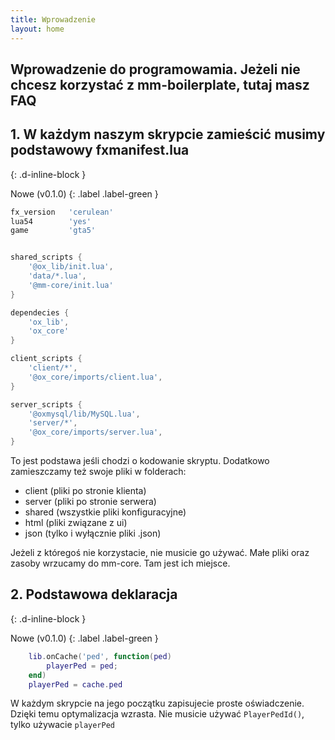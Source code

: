 ```yaml
---
title: Wprowadzenie
layout: home
---
```

Wprowadzenie do programowamia. Jeżeli nie chcesz korzystać z mm-boilerplate, tutaj masz FAQ
----





## 1. W każdym naszym skrypcie zamieścić musimy podstawowy fxmanifest.lua
{: .d-inline-block }

Nowe (v0.1.0)
{: .label .label-green }
```lua
fx_version   'cerulean'
lua54        'yes'
game         'gta5'


shared_scripts {
	'@ox_lib/init.lua',
    'data/*.lua',
    '@mm-core/init.lua'
}

dependecies {
    'ox_lib',
    'ox_core'
}

client_scripts {
    'client/*',
    '@ox_core/imports/client.lua',
}

server_scripts {
	'@oxmysql/lib/MySQL.lua',
    'server/*',
    '@ox_core/imports/server.lua',
}
```
To jest podstawa jeśli chodzi o kodowanie skryptu. Dodatkowo zamieszczamy też swoje pliki w folderach:
- client (pliki po stronie klienta)
- server (pliki po stronie serwera)
- shared (wszystkie pliki konfiguracyjne)
- html (pliki związane z ui)
- json (tylko i wyłącznie pliki .json)

Jeżeli z któregoś nie korzystacie, nie musicie go używać. Małe pliki oraz zasoby wrzucamy do mm-core. Tam jest ich miejsce.


## 2. Podstawowa deklaracja
{: .d-inline-block }

Nowe (v0.1.0)
{: .label .label-green }
```lua
    lib.onCache('ped', function(ped)
        playerPed = ped;
    end)
    playerPed = cache.ped
```

W każdym skrypcie na jego początku zapisujecie proste oświadczenie. Dzięki temu optymalizacja wzrasta. Nie musicie używać `PlayerPedId()`, tylko używacie `playerPed`